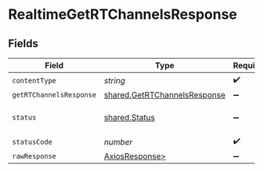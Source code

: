 # RealtimeGetRTChannelsResponse


## Fields

| Field                                                                        | Type                                                                         | Required                                                                     | Description                                                                  |
| ---------------------------------------------------------------------------- | ---------------------------------------------------------------------------- | ---------------------------------------------------------------------------- | ---------------------------------------------------------------------------- |
| `contentType`                                                                | *string*                                                                     | :heavy_check_mark:                                                           | N/A                                                                          |
| `getRTChannelsResponse`                                                      | [shared.GetRTChannelsResponse](../../models/shared/getrtchannelsresponse.md) | :heavy_minus_sign:                                                           | OK                                                                           |
| `status`                                                                     | [shared.Status](../../models/shared/status.md)                               | :heavy_minus_sign:                                                           | Default error response                                                       |
| `statusCode`                                                                 | *number*                                                                     | :heavy_check_mark:                                                           | N/A                                                                          |
| `rawResponse`                                                                | [AxiosResponse>](https://axios-http.com/docs/res_schema)                     | :heavy_minus_sign:                                                           | N/A                                                                          |